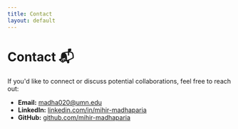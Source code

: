 ```yaml
---
title: Contact
layout: default
---
```


# Contact 📬

If you'd like to connect or discuss potential collaborations, feel free to reach out:

- **Email:** [madha020@umn.edu](mailto:madha020@umn.edu)
- **LinkedIn:** [linkedin.com/in/mihir-madhaparia](#)
- **GitHub:** [github.com/mihir-madhaparia](#)
